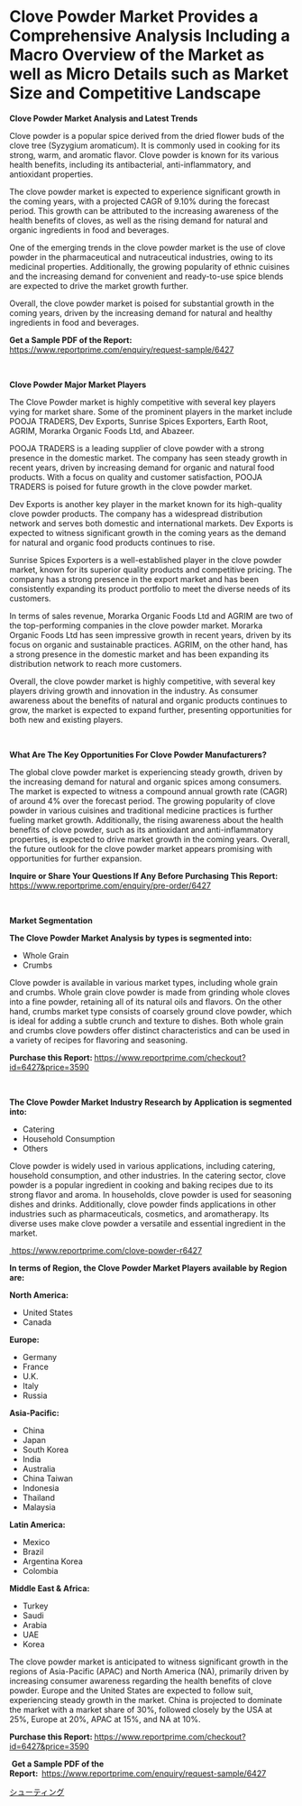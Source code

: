 <p><h1>Clove Powder Market Provides a Comprehensive Analysis Including a Macro Overview of the Market as well as Micro Details such as Market Size and Competitive Landscape</h1></p><p><strong>Clove Powder Market Analysis and Latest Trends</strong></p>
<p><p>Clove powder is a popular spice derived from the dried flower buds of the clove tree (Syzygium aromaticum). It is commonly used in cooking for its strong, warm, and aromatic flavor. Clove powder is known for its various health benefits, including its antibacterial, anti-inflammatory, and antioxidant properties.</p><p>The clove powder market is expected to experience significant growth in the coming years, with a projected CAGR of 9.10% during the forecast period. This growth can be attributed to the increasing awareness of the health benefits of cloves, as well as the rising demand for natural and organic ingredients in food and beverages.</p><p>One of the emerging trends in the clove powder market is the use of clove powder in the pharmaceutical and nutraceutical industries, owing to its medicinal properties. Additionally, the growing popularity of ethnic cuisines and the increasing demand for convenient and ready-to-use spice blends are expected to drive the market growth further.</p><p>Overall, the clove powder market is poised for substantial growth in the coming years, driven by the increasing demand for natural and healthy ingredients in food and beverages.</p></p>
<p><strong>Get a Sample PDF of the Report:&nbsp;</strong> <a href="https://www.reportprime.com/enquiry/request-sample/6427">https://www.reportprime.com/enquiry/request-sample/6427</a></p>
<p>&nbsp;</p>
<p><strong>Clove Powder Major Market Players</strong></p>
<p><p>The Clove Powder market is highly competitive with several key players vying for market share. Some of the prominent players in the market include POOJA TRADERS, Dev Exports, Sunrise Spices Exporters, Earth Root, AGRIM, Morarka Organic Foods Ltd, and Abazeer.</p><p>POOJA TRADERS is a leading supplier of clove powder with a strong presence in the domestic market. The company has seen steady growth in recent years, driven by increasing demand for organic and natural food products. With a focus on quality and customer satisfaction, POOJA TRADERS is poised for future growth in the clove powder market.</p><p>Dev Exports is another key player in the market known for its high-quality clove powder products. The company has a widespread distribution network and serves both domestic and international markets. Dev Exports is expected to witness significant growth in the coming years as the demand for natural and organic food products continues to rise.</p><p>Sunrise Spices Exporters is a well-established player in the clove powder market, known for its superior quality products and competitive pricing. The company has a strong presence in the export market and has been consistently expanding its product portfolio to meet the diverse needs of its customers.</p><p>In terms of sales revenue, Morarka Organic Foods Ltd and AGRIM are two of the top-performing companies in the clove powder market. Morarka Organic Foods Ltd has seen impressive growth in recent years, driven by its focus on organic and sustainable practices. AGRIM, on the other hand, has a strong presence in the domestic market and has been expanding its distribution network to reach more customers.</p><p>Overall, the clove powder market is highly competitive, with several key players driving growth and innovation in the industry. As consumer awareness about the benefits of natural and organic products continues to grow, the market is expected to expand further, presenting opportunities for both new and existing players.</p></p>
<p>&nbsp;</p>
<p><strong>What Are The Key Opportunities For Clove Powder Manufacturers?</strong></p>
<p><p>The global clove powder market is experiencing steady growth, driven by the increasing demand for natural and organic spices among consumers. The market is expected to witness a compound annual growth rate (CAGR) of around 4% over the forecast period. The growing popularity of clove powder in various cuisines and traditional medicine practices is further fueling market growth. Additionally, the rising awareness about the health benefits of clove powder, such as its antioxidant and anti-inflammatory properties, is expected to drive market growth in the coming years. Overall, the future outlook for the clove powder market appears promising with opportunities for further expansion.</p></p>
<p><strong>Inquire or Share Your Questions If Any Before Purchasing This Report:</strong> <a href="https://www.reportprime.com/enquiry/pre-order/6427">https://www.reportprime.com/enquiry/pre-order/6427</a></p>
<p>&nbsp;</p>
<p><strong>Market Segmentation</strong></p>
<p><strong>The Clove Powder Market Analysis by types is segmented into:</strong></p>
<p><ul><li>Whole Grain</li><li>Crumbs</li></ul></p>
<p><p>Clove powder is available in various market types, including whole grain and crumbs. Whole grain clove powder is made from grinding whole cloves into a fine powder, retaining all of its natural oils and flavors. On the other hand, crumbs market type consists of coarsely ground clove powder, which is ideal for adding a subtle crunch and texture to dishes. Both whole grain and crumbs clove powders offer distinct characteristics and can be used in a variety of recipes for flavoring and seasoning.</p></p>
<p><strong>Purchase this Report:&nbsp;</strong><a href="https://www.reportprime.com/checkout?id=6427&price=3590">https://www.reportprime.com/checkout?id=6427&price=3590</a></p>
<p>&nbsp;</p>
<p><strong>The Clove Powder Market Industry Research by Application is segmented into:</strong></p>
<p><ul><li>Catering</li><li>Household Consumption</li><li>Others</li></ul></p>
<p><p>Clove powder is widely used in various applications, including catering, household consumption, and other industries. In the catering sector, clove powder is a popular ingredient in cooking and baking recipes due to its strong flavor and aroma. In households, clove powder is used for seasoning dishes and drinks. Additionally, clove powder finds applications in other industries such as pharmaceuticals, cosmetics, and aromatherapy. Its diverse uses make clove powder a versatile and essential ingredient in the market.</p></p>
<p><a href="https://www.reportprime.com/clove-powder-r6427">&nbsp;https://www.reportprime.com/clove-powder-r6427</a></p>
<p><strong>In terms of Region, the Clove Powder Market Players available by Region are:</strong></p>
<p>
    <p> <strong> North America: </strong>
        <ul>
            <li>United States</li>
            <li>Canada</li>
        </ul>
        </p> 
    <p> <strong> Europe: </strong>
        <ul>
            <li>Germany</li>
            <li>France</li>
            <li>U.K.</li>
            <li>Italy</li>
            <li>Russia</li>
        </ul>
        </p> 
    <p> <strong> Asia-Pacific: </strong>
        <ul>
            <li>China</li>
            <li>Japan</li>
            <li>South Korea</li>
            <li>India</li>
            <li>Australia</li>
            <li>China Taiwan</li>
            <li>Indonesia</li>
            <li>Thailand</li>
            <li>Malaysia</li>
        </ul>
        </p> 
    <p> <strong> Latin America: </strong>
        <ul>
            <li>Mexico</li>
            <li>Brazil</li>
            <li>Argentina Korea</li>
            <li>Colombia</li>
        </ul>
        </p> 
    <p> <strong> Middle East & Africa: </strong>
        <ul>
            <li>Turkey</li>
            <li>Saudi</li>
            <li>Arabia</li>
            <li>UAE</li>
            <li>Korea</li>
        </ul>
    </p>
    </p>
<p><p>The clove powder market is anticipated to witness significant growth in the regions of Asia-Pacific (APAC) and North America (NA), primarily driven by increasing consumer awareness regarding the health benefits of clove powder. Europe and the United States are expected to follow suit, experiencing steady growth in the market. China is projected to dominate the market with a market share of 30%, followed closely by the USA at 25%, Europe at 20%, APAC at 15%, and NA at 10%.</p></p>
<p><strong>Purchase this Report: </strong><a href="https://www.reportprime.com/checkout?id=6427&price=3590">https://www.reportprime.com/checkout?id=6427&price=3590</a></p>
<p>&nbsp;<strong>Get a Sample PDF of the Report:&nbsp;&nbsp;</strong><a href="https://www.reportprime.com/enquiry/request-sample/6427">https://www.reportprime.com/enquiry/request-sample/6427</a></p>
<p><strong></strong></p>
<p><p><a href="https://medium.com/@khkjaxbn36/2024%E5%B9%B4%E3%81%8B%E3%82%892031%E5%B9%B4%E3%81%BE%E3%81%A7%E3%81%AE%E5%B0%84%E6%92%83%E5%B8%82%E5%A0%B4%E3%82%B7%E3%82%A7%E3%82%A2%E3%81%A8%E7%AB%B6%E5%90%88%E7%92%B0%E5%A2%83%E3%81%AB%E9%96%A2%E3%81%99%E3%82%8B%E6%B4%9E%E5%AF%9F-9326a08f4412">シューティング</a></p></p>